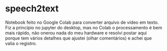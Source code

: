 # speech2text
Notebook feito no Google Colab para converter arquivo de vídeo em texto.
Fiz a princípio no jupyter do desktop, mas no Colab o processamento é bem mais rápido, não onerou nada do meu hardware e resolvi postar aqui porque tem vários detalhes que ajustei (olhar comentários) e achei que valia o registro.
